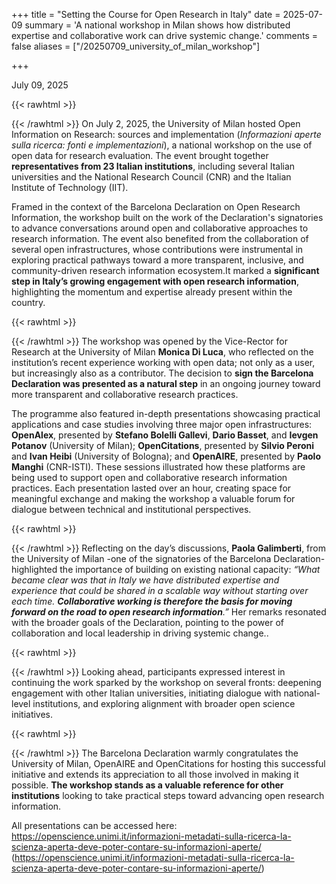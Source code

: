 +++ title = "Setting the Course for Open Research in Italy" date = 2025-07-09 summary = 'A national workshop in Milan shows how distributed expertise and collaborative work can drive systemic change.' comments = false aliases = ["/20250709_university_of_milan_workshop"]

+++

July 09, 2025

{{< rawhtml >}}

{{< /rawhtml >}}
On July 2, 2025, the University of Milan hosted Open Information on Research: sources and implementation (*Informazioni aperte sulla ricerca: fonti e implementazioni*), a national workshop on the use of open data for research evaluation. The event brought together **representatives from 23 Italian institutions**, including several Italian universities and the National Research Council (CNR) and the Italian Institute of Technology (IIT).

Framed in the context of the Barcelona Declaration on Open Research Information, the workshop built on the work of the Declaration's signatories to advance conversations around open and collaborative approaches to research information. The event also benefited from the collaboration of several open infrastructures, whose contributions were instrumental in exploring practical pathways toward a more transparent, inclusive, and community-driven research information ecosystem.It marked a **significant step in Italy’s growing engagement with open research information**, highlighting the momentum and expertise already present within the country.

{{< rawhtml >}}

{{< /rawhtml >}}
The workshop was opened by the Vice-Rector for Research at the University of Milan **Monica Di Luca**, who reflected on the institution’s recent experience working with open data; not only as a user, but increasingly also as a contributor. The decision to **sign the Barcelona Declaration was presented as a natural step** in an ongoing journey toward more transparent and collaborative research practices.

The programme also featured in-depth presentations showcasing practical applications and case studies involving three major open infrastructures: **OpenAlex**, presented by **Stefano Bolelli Gallevi**, **Dario Basset**, and **Ievgen Potanov** (University of Milan); **OpenCitations**, presented by **Silvio Peroni** and **Ivan Heibi** (University of Bologna); and **OpenAIRE**, presented by **Paolo Manghi** (CNR-ISTI). These sessions illustrated how these platforms are being used to support open and collaborative research information practices. Each presentation lasted over an hour, creating space for meaningful exchange and making the workshop a valuable forum for dialogue between technical and institutional perspectives.

{{< rawhtml >}}

{{< /rawhtml >}}
Reflecting on the day’s discussions, **Paola Galimberti**, from the University of Milan -one of the signatories of the Barcelona Declaration- highlighted the importance of building on existing national capacity: *“What became clear was that in Italy we have distributed expertise and experience that could be shared in a scalable way without starting over each time. **Collaborative working is therefore the basis for moving forward on the road to open research information**.”* Her remarks resonated with the broader goals of the Declaration, pointing to the power of collaboration and local leadership in driving systemic change..

{{< rawhtml >}}

{{< /rawhtml >}}
Looking ahead, participants expressed interest in continuing the work sparked by the workshop on several fronts: deepening engagement with other Italian universities, initiating dialogue with national-level institutions, and exploring alignment with broader open science initiatives.

{{< rawhtml >}}

{{< /rawhtml >}}
The Barcelona Declaration warmly congratulates the University of Milan, OpenAIRE and OpenCitations for hosting this successful initiative and extends its appreciation to all those involved in making it possible. **The workshop stands as a valuable reference for other institutions** looking to take practical steps toward advancing open research information.

All presentations can be accessed here: https://openscience.unimi.it/informazioni-metadati-sulla-ricerca-la-scienza-aperta-deve-poter-contare-su-informazioni-aperte/ (https://openscience.unimi.it/informazioni-metadati-sulla-ricerca-la-scienza-aperta-deve-poter-contare-su-informazioni-aperte/)
